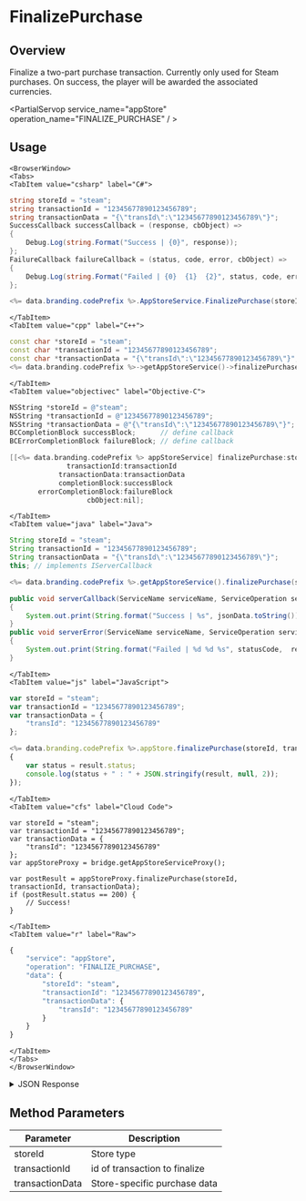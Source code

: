 # FinalizePurchase
## Overview
Finalize a two-part purchase transaction. Currently only used for Steam purchases. On success, the player will be awarded the associated currencies.

<PartialServop service_name="appStore" operation_name="FINALIZE_PURCHASE" / >

## Usage

```mdx-code-block
<BrowserWindow>
<Tabs>
<TabItem value="csharp" label="C#">
```

```csharp
string storeId = "steam";
string transactionId = "12345677890123456789";
string transactionData = "{\"transId\":\"12345677890123456789\"}";
SuccessCallback successCallback = (response, cbObject) =>
{
    Debug.Log(string.Format("Success | {0}", response));
};
FailureCallback failureCallback = (status, code, error, cbObject) =>
{
    Debug.Log(string.Format("Failed | {0}  {1}  {2}", status, code, error));
};

<%= data.branding.codePrefix %>.AppStoreService.FinalizePurchase(storeId, transactionId, transactionData, successCallback, failureCallback);
```

```mdx-code-block
</TabItem>
<TabItem value="cpp" label="C++">
```

```cpp
const char *storeId = "steam";
const char *transactionId = "12345677890123456789";
const char *transactionData = "{\"transId\":\"12345677890123456789\"}";
<%= data.branding.codePrefix %>->getAppStoreService()->finalizePurchase(storeId, transactionId, transactionData, this);
```

```mdx-code-block
</TabItem>
<TabItem value="objectivec" label="Objective-C">
```

```objectivec
NSString *storeId = @"steam";
NSString *transactionId = @"12345677890123456789";
NSString *transactionData = @"{\"transId\":\"12345677890123456789\"}";
BCCompletionBlock successBlock;      // define callback
BCErrorCompletionBlock failureBlock; // define callback

[[<%= data.branding.codePrefix %> appStoreService] finalizePurchase:storeId
              transactionId:transactionId
            transactionData:transactionData
            completionBlock:successBlock
       errorCompletionBlock:failureBlock
                   cbObject:nil];
```

```mdx-code-block
</TabItem>
<TabItem value="java" label="Java">
```

```java
String storeId = "steam";
String transactionId = "12345677890123456789";
String transactionData = "{\"transId\":\"12345677890123456789\"}";
this; // implements IServerCallback

<%= data.branding.codePrefix %>.getAppStoreService().finalizePurchase(storeId, transactionId, transactionData, this);

public void serverCallback(ServiceName serviceName, ServiceOperation serviceOperation, JSONObject jsonData)
{
    System.out.print(String.format("Success | %s", jsonData.toString()));
}
public void serverError(ServiceName serviceName, ServiceOperation serviceOperation, int statusCode, int reasonCode, String jsonError)
{
    System.out.print(String.format("Failed | %d %d %s", statusCode,  reasonCode, jsonError.toString()));
}
```

```mdx-code-block
</TabItem>
<TabItem value="js" label="JavaScript">
```

```javascript
var storeId = "steam";
var transactionId = "12345677890123456789";
var transactionData = {
    "transId": "12345677890123456789"
};

<%= data.branding.codePrefix %>.appStore.finalizePurchase(storeId, transactionId, transactionData, result =>
{
	var status = result.status;
	console.log(status + " : " + JSON.stringify(result, null, 2));
});
```

```mdx-code-block
</TabItem>
<TabItem value="cfs" label="Cloud Code">
```

```cfscript
var storeId = "steam";
var transactionId = "12345677890123456789";
var transactionData = {
    "transId": "12345677890123456789"
};
var appStoreProxy = bridge.getAppStoreServiceProxy();

var postResult = appStoreProxy.finalizePurchase(storeId, transactionId, transactionData);
if (postResult.status == 200) {
    // Success!
}
```

```mdx-code-block
</TabItem>
<TabItem value="r" label="Raw">
```

```r
{
	"service": "appStore",
	"operation": "FINALIZE_PURCHASE",
	"data": {
		"storeId": "steam",
		"transactionId": "12345677890123456789",
		"transactionData": {
			"transId": "12345677890123456789"
		}
	}
}
```

```mdx-code-block
</TabItem>
</Tabs>
</BrowserWindow>
```

<details>
<summary>JSON Response</summary>

```json
{
    "data": {
        "processed": true,
        "itemId": "GoldWings",
        "referencePrice": 199,
        "promotions": null,
        "resultCode": 0,
        "currency": {
            "goldWings": {
                "consumed": 0,
                "balance": 1,
                "purchased": 1,
                "awarded": 0
            }
        },
        "serverTime": 1649252630210,
        "store": "steam",
        "transactionSummary": {
            "result": "OK",
            "params": {
                "orderid": 100053,
                "transid": 3041626742768452692
            },
            "rawStringResp": "{\"response\":{\"result\":\"OK\",\"params\":{\"orderid\":100053,\"transid\":3041626742768452692}}}"
        },
        "rewards": {
            "extra": null,
            "currency": {
                "goldWings": 1
            }
        }
    },
    "status": 200
}
```
</details>

## Method Parameters
Parameter | Description
--------- | -----------
storeId | Store type
transactionId | id of transaction to finalize
transactionData | Store-specific purchase data


